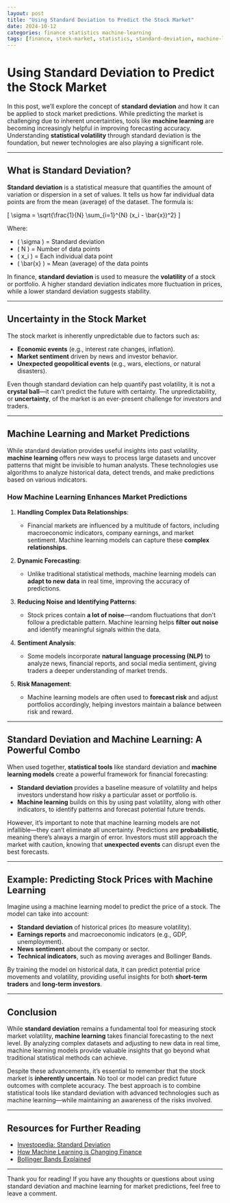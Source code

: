 ```yaml
---
layout: post
title: "Using Standard Deviation to Predict the Stock Market"
date: 2024-10-12
categories: finance statistics machine-learning
tags: [finance, stock-market, statistics, standard-deviation, machine-learning]
---
```


# Using Standard Deviation to Predict the Stock Market

In this post, we’ll explore the concept of **standard deviation** and how it can be applied to stock market predictions. While predicting the market is challenging due to inherent uncertainties, tools like **machine learning** are becoming increasingly helpful in improving forecasting accuracy. Understanding **statistical volatility** through standard deviation is the foundation, but newer technologies are also playing a significant role.

---

## What is Standard Deviation?

**Standard deviation** is a statistical measure that quantifies the amount of variation or dispersion in a set of values. It tells us how far individual data points are from the mean (average) of the dataset. The formula is:

\[
\sigma = \sqrt{\frac{1}{N} \sum_{i=1}^{N} (x_i - \bar{x})^2}
\]

Where:
- \( \sigma \) = Standard deviation
- \( N \) = Number of data points
- \( x_i \) = Each individual data point
- \( \bar{x} \) = Mean (average) of the data points

In finance, **standard deviation** is used to measure the **volatility** of a stock or portfolio. A higher standard deviation indicates more fluctuation in prices, while a lower standard deviation suggests stability.

---

## Uncertainty in the Stock Market

The stock market is inherently unpredictable due to factors such as:
- **Economic events** (e.g., interest rate changes, inflation).
- **Market sentiment** driven by news and investor behavior.
- **Unexpected geopolitical events** (e.g., wars, elections, or natural disasters).

Even though standard deviation can help quantify past volatility, it is not a **crystal ball**—it can’t predict the future with certainty. The unpredictability, or **uncertainty**, of the market is an ever-present challenge for investors and traders. 

---

## Machine Learning and Market Predictions

While standard deviation provides useful insights into past volatility, **machine learning** offers new ways to process large datasets and uncover patterns that might be invisible to human analysts. These technologies use algorithms to analyze historical data, detect trends, and make predictions based on various indicators.

### How Machine Learning Enhances Market Predictions

1. **Handling Complex Data Relationships**:
   - Financial markets are influenced by a multitude of factors, including macroeconomic indicators, company earnings, and market sentiment. Machine learning models can capture these **complex relationships**.

2. **Dynamic Forecasting**:
   - Unlike traditional statistical methods, machine learning models can **adapt to new data** in real time, improving the accuracy of predictions.

3. **Reducing Noise and Identifying Patterns**:
   - Stock prices contain **a lot of noise**—random fluctuations that don't follow a predictable pattern. Machine learning helps **filter out noise** and identify meaningful signals within the data.

4. **Sentiment Analysis**:
   - Some models incorporate **natural language processing (NLP)** to analyze news, financial reports, and social media sentiment, giving traders a deeper understanding of market trends.

5. **Risk Management**:
   - Machine learning models are often used to **forecast risk** and adjust portfolios accordingly, helping investors maintain a balance between risk and reward.

---

## Standard Deviation and Machine Learning: A Powerful Combo

When used together, **statistical tools** like standard deviation and **machine learning models** create a powerful framework for financial forecasting:

- **Standard deviation** provides a baseline measure of volatility and helps investors understand how risky a particular asset or portfolio is.
- **Machine learning** builds on this by using past volatility, along with other indicators, to identify patterns and forecast potential future trends.

However, it’s important to note that machine learning models are not infallible—they can’t eliminate all uncertainty. Predictions are **probabilistic**, meaning there’s always a margin of error. Investors must still approach the market with caution, knowing that **unexpected events** can disrupt even the best forecasts.

---

## Example: Predicting Stock Prices with Machine Learning

Imagine using a machine learning model to predict the price of a stock. The model can take into account:
- **Standard deviation** of historical prices (to measure volatility).
- **Earnings reports** and macroeconomic indicators (e.g., GDP, unemployment).
- **News sentiment** about the company or sector.
- **Technical indicators**, such as moving averages and Bollinger Bands.

By training the model on historical data, it can predict potential price movements and volatility, providing useful insights for both **short-term traders** and **long-term investors**.

---

## Conclusion

While **standard deviation** remains a fundamental tool for measuring stock market volatility, **machine learning** takes financial forecasting to the next level. By analyzing complex datasets and adjusting to new data in real time, machine learning models provide valuable insights that go beyond what traditional statistical methods can achieve. 

Despite these advancements, it’s essential to remember that the stock market is **inherently uncertain**. No tool or model can predict future outcomes with complete accuracy. The best approach is to combine statistical tools like standard deviation with advanced technologies such as machine learning—while maintaining an awareness of the risks involved.

---

## Resources for Further Reading

- [Investopedia: Standard Deviation](https://www.investopedia.com/terms/s/standarddeviation.asp)
- [How Machine Learning is Changing Finance](https://www.investopedia.com/terms/m/machine-learning-in-finance.asp)
- [Bollinger Bands Explained](https://www.investopedia.com/terms/b/bollingerbands.asp)

---

Thank you for reading! If you have any thoughts or questions about using standard deviation and machine learning for market predictions, feel free to leave a comment.
